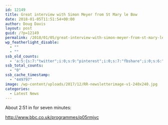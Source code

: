 ```yaml
---
id: 12149
title: Great interview with Simon Meyer from St Mary le Bow
date: 2018-01-05T11:51:54+00:00
author: Doug Davis
layout: post
guid: /?p=12149
permalink: /2018/01/05/great-interview-with-simon-meyer-from-st-mary-le-bow/
wp_featherlight_disable:
  - ""
  - ""
ssb_old_counts:
  - 'a:5:{s:7:"twitter";i:0;s:9:"pinterest";i:0;s:7:"fbshare";i:0;s:6:"reddit";i:0;s:6:"tumblr";N;}'
ssb_total_counts:
  - "0"
ssb_cache_timestamp:
  - "449797"
image: /wp-content/uploads/2017/12/RR-newsletterimage-v1-240x240.jpg
categories:
  - Latest News
---
```

About 2:51 in for seven minutes:

<http://www.bbc.co.uk/programmes/p05rmjyc>
